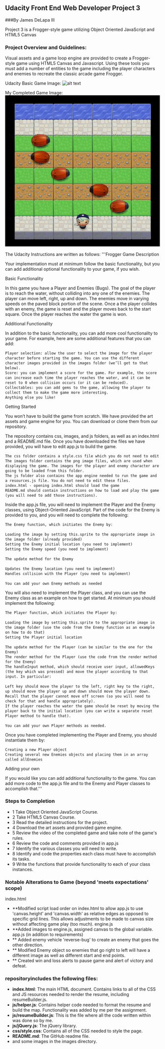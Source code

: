 ## Udacity Front End Web Developer Project 3
###By James DeLapa III

Project 3 is a Frogger-style game utilizing Object Oriented JavaScript and HTML5 Canvas

### Project Overview and Guidelines:
Visual assets and a game loop engine are provided to create a Frogger-style game using HTML5 Canvas and Javascript.
Using these tools you must add a number of entities to the game including the player characters and enemies to recreate the classic arcade game Frogger.

Udacity Basic Game Image:
![alt text](https://docs.google.com/a/seniorcaredirectory.com/drawings/image?id=swAv5AN00tRIxfdzMdTy3yg&rev=34&h=474&w=481&ac=1 "Udacity Frogger Game")


My Completed Game Image:
![alt text](https://github.com/jamesd3/Web-Developer-Project-3/blob/master/portfolio-cover.jpg "Udacity Frogger Game")

The Udacity Instructions are written as follows:
'''Frogger Game Description

Your implementation must at minimum follow the basic functionality, but you can add additional optional functionality to your game, if you wish.

Basic Functionality

In this game you have a Player and Enemies (Bugs). The goal of the player is to reach the water, without colliding into any one of the enemies. The player can move left, right, up and down. The enemies move in varying speeds on the paved block portion of the scene. Once a the player collides with an enemy, the game is reset and the player moves back to the start square. Once the player reaches the water the game is won.

Additional Functionality

In addition to the basic functionality, you can add more cool functionality to your game. For example, here are some additional features that you can add:

    Player selection: allow the user to select the image for the player character before starting the game. You can use the different character images provided in the images folder (we’ll get to that below).
    Score: you can implement a score for the game. For example, the score can increase each time the player reaches the water, and it can be reset to 0 when collision occurs (or it can be reduced).
    Collectables: you can add gems to the game, allowing the player to collect them to make the game more interesting.
    Anything else you like!

Getting Started

You won’t have to build the game from scratch. We have provided the art assets and game engine for you. You can download or clone them from our repository.

The repository contains css, images, and js folders, as well as an index.html and a README.md file. Once you have downloaded the files we have provided, you will have to edit app.js to build the game.

    The css folder contains a style.css file which you do not need to edit
    The images folder contains the png image files, which are used when displaying the game. The images for the player and enemy character are going to be loaded from this folder.
    The js folder also contains the app engine needed to run the game and a resources.js file. You do not need to edit these files.
    index.html - opening index.html should load the game
    README.md should contain instructions on how to load and play the game (you will need to add those instructions).

Inside the app.js file, you will need to implement the Player and the Enemy classes, using Object-Oriented JavaScript. Part of the code for the Enemy is provided to you, and you will need to complete the following:

    The Enemy function, which initiates the Enemy by:

    Loading the image by setting this.sprite to the appropriate image in the image folder (already provided)
    Setting the Enemy initial location (you need to implement)
    Setting the Enemy speed (you need to implement)

    The update method for the Enemy

    Updates the Enemy location (you need to implement)
    Handles collision with the Player (you need to implement)

    You can add your own Enemy methods as needed

You will also need to implement the Player class, and you can use the Enemy class as an example on how to get started. At minimum you should implement the following:

    The Player function, which initiates the Player by:

    Loading the image by setting this.sprite to the appropriate image in the image folder (use the code from the Enemy function as an example on how to do that)
    Setting the Player initial location

    The update method for the Player (can be similar to the one for the Enemy)
    The render method for the Player (use the code from the render method for the Enemy)
    The handleInput method, which should receive user input, allowedKeys (the key which was pressed) and move the player according to that input. In particular:

    Left key should move the player to the left, right key to the right, up should move the player up and down should move the player down.
    Recall that the player cannot move off screen (so you will need to check for that and handle appropriately).
    If the player reaches the water the game should be reset by moving the player back to the initial location (you can write a separate reset Player method to handle that).

    You can add your own Player methods as needed.

Once you have completed implementing the Player and Enemy, you should instantiate them by:

    Creating a new Player object
    Creating several new Enemies objects and placing them in an array called allEnemies

Adding your own

If you would like you can add additional functionality to the game. You can add more code to the app.js file and to the Enemy and Player classes to accomplish that.'''


### Steps to Completion

* 1 Take Object Oriented JavaScript Course.
* 2 Take HTML5 Canvas Course.
* 3 Read the detailed instructions for the project.
* 4 Download the art assets and provided game engine.
* 5 Review the video of the completed game and take note of the game's rules.
* 6 Review the code and comments provided in app.js
* 7 Identify the various classes you will need to write.
* 8 Identify and code the properties each class must have to accomplish its tasks.
* 9 Write the functions that provide functionality to each of your class instances.


### Notable Alterations to Game (beyond 'meets expectations' scope)
index.html
* **Modified script load order on index.html to allow app.js to use 'canvas.height' and 'canvas.width' as relative edges as opposed to specific grid lines. This allows adjustments to be made to canvas size without affecting game play (too much).
engine.js
* **Added images to engine.js, assigned canvas to the global variable.
app.js (in addition to requirements)
* ** Added enemy vehicle 'reverse-bug' to create an enemy that goes the other direction.
* ** Modified Enemy object so enemies that go right to left will have a different image as well as different start and end points.
* ** Created win and loss alerts to pause game and alert of victory and defeat.

### repositoryincludes the following files:

* **index.html**: The main HTML document. Contains links to all of the CSS and JS resources needed to render the resume, including resumeBuilder.js.
* **js/helper.js**: Contains helper code needed to format the resume and build the map. Functionality was added by me per the assignment.
* **js/resumeBuilder.js**: This is the file where all the code written within was done so by me.
* **js/jQuery.js**: The jQuery library.
* **css/style.css**: Contains all of the CSS needed to style the page.
* **README.md**:
The GitHub readme file.
* and some images in the images directory.